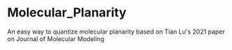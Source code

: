 # Molecular_Planarity
An easy way to quantize molecular planarity based on Tian Lu's 2021 paper on Journal of Molecular Modeling 
